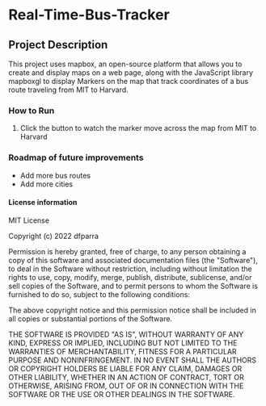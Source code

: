 # Real-Time-Bus-Tracker

## Project Description
This project uses mapbox, an open-source platform that allows you to create and display maps on a web page, along with the JavaScript library mapboxgl to display Markers on the map that track coordinates of a bus route traveling from MIT to Harvard.

### How to Run
1. Click the button to watch the marker move across the map from MIT to Harvard

### Roadmap of future improvements
* Add more bus routes
* Add more cities

 

#### License information
MIT License

Copyright (c) 2022 dfparra

Permission is hereby granted, free of charge, to any person obtaining a copy
of this software and associated documentation files (the "Software"), to deal
in the Software without restriction, including without limitation the rights
to use, copy, modify, merge, publish, distribute, sublicense, and/or sell
copies of the Software, and to permit persons to whom the Software is
furnished to do so, subject to the following conditions:

The above copyright notice and this permission notice shall be included in all
copies or substantial portions of the Software.

THE SOFTWARE IS PROVIDED "AS IS", WITHOUT WARRANTY OF ANY KIND, EXPRESS OR
IMPLIED, INCLUDING BUT NOT LIMITED TO THE WARRANTIES OF MERCHANTABILITY,
FITNESS FOR A PARTICULAR PURPOSE AND NONINFRINGEMENT. IN NO EVENT SHALL THE
AUTHORS OR COPYRIGHT HOLDERS BE LIABLE FOR ANY CLAIM, DAMAGES OR OTHER
LIABILITY, WHETHER IN AN ACTION OF CONTRACT, TORT OR OTHERWISE, ARISING FROM,
OUT OF OR IN CONNECTION WITH THE SOFTWARE OR THE USE OR OTHER DEALINGS IN THE
SOFTWARE.